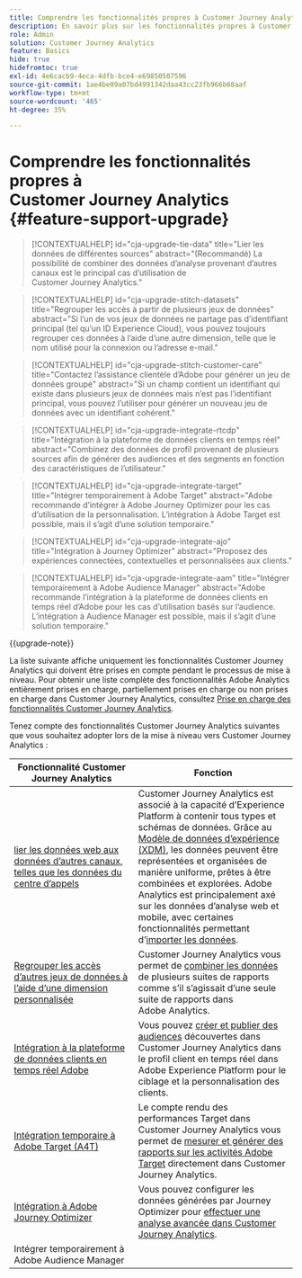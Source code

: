 ```yaml
---
title: Comprendre les fonctionnalités propres à Customer Journey Analytics
description: En savoir plus sur les fonctionnalités propres à Customer Journey Analytics
role: Admin
solution: Customer Journey Analytics
feature: Basics
hide: true
hidefromtoc: true
exl-id: 4e6cacb9-4eca-4dfb-bce4-e69850507596
source-git-commit: 1ae4be09a07bd4991342daa43cc23fb966b68aaf
workflow-type: tm+mt
source-wordcount: '465'
ht-degree: 35%

---
```


# Comprendre les fonctionnalités propres à Customer Journey Analytics {#feature-support-upgrade}

<!-- markdownlint-disable MD034 -->

>[!CONTEXTUALHELP]
>id="cja-upgrade-tie-data"
>title="Lier les données de différentes sources"
>abstract="(Recommandé) La possibilité de combiner des données d’analyse provenant d’autres canaux est le principal cas d’utilisation de Customer Journey Analytics."

<!-- markdownlint-enable MD034 -->

<!-- markdownlint-disable MD034 -->

>[!CONTEXTUALHELP]
>id="cja-upgrade-stitch-datasets"
>title="Regrouper les accès à partir de plusieurs jeux de données"
>abstract="Si l’un de vos jeux de données ne partage pas d’identifiant principal (tel qu’un ID Experience Cloud), vous pouvez toujours regrouper ces données à l’aide d’une autre dimension, telle que le nom utilisé pour la connexion ou l’adresse e-mail."

<!-- markdownlint-enable MD034 -->

<!-- markdownlint-disable MD034 -->

>[!CONTEXTUALHELP]
>id="cja-upgrade-stitch-customer-care"
>title="Contactez l’assistance clientèle d’Adobe pour générer un jeu de données groupé"
>abstract="Si un champ contient un identifiant qui existe dans plusieurs jeux de données mais n’est pas l’identifiant principal, vous pouvez l’utiliser pour générer un nouveau jeu de données avec un identifiant cohérent."

<!-- markdownlint-enable MD034 -->

<!-- markdownlint-disable MD034 -->

>[!CONTEXTUALHELP]
>id="cja-upgrade-integrate-rtcdp"
>title="Intégration à la plateforme de données clients en temps réel"
>abstract="Combinez des données de profil provenant de plusieurs sources afin de générer des audiences et des segments en fonction des caractéristiques de l’utilisateur."

<!-- markdownlint-enable MD034 -->

<!-- markdownlint-disable MD034 -->

>[!CONTEXTUALHELP]
>id="cja-upgrade-integrate-target"
>title="Intégrer temporairement à Adobe Target"
>abstract="Adobe recommande d’intégrer à Adobe Journey Optimizer pour les cas d’utilisation de la personnalisation. L’intégration à Adobe Target est possible, mais il s’agit d’une solution temporaire."

<!-- markdownlint-enable MD034 -->

<!-- markdownlint-disable MD034 -->

>[!CONTEXTUALHELP]
>id="cja-upgrade-integrate-ajo"
>title="Intégration à Journey Optimizer"
>abstract="Proposez des expériences connectées, contextuelles et personnalisées aux clients."

<!-- markdownlint-enable MD034 -->

<!-- markdownlint-disable MD034 -->

>[!CONTEXTUALHELP]
>id="cja-upgrade-integrate-aam"
>title="Intégrer temporairement à Adobe Audience Manager"
>abstract="Adobe recommande l’intégration à la plateforme de données clients en temps réel d’Adobe pour les cas d’utilisation basés sur l’audience. L’intégration à Audience Manager est possible, mais il s’agit d’une solution temporaire."

<!-- markdownlint-enable MD034 -->

{{upgrade-note}}

La liste suivante affiche uniquement les fonctionnalités Customer Journey Analytics qui doivent être prises en compte pendant le processus de mise à niveau. Pour obtenir une liste complète des fonctionnalités Adobe Analytics entièrement prises en charge, partiellement prises en charge ou non prises en charge dans Customer Journey Analytics, consultez [Prise en charge des fonctionnalités Customer Journey Analytics](/help/getting-started/aa-vs-cja/cja-aa.md).

Tenez compte des fonctionnalités Customer Journey Analytics suivantes que vous souhaitez adopter lors de la mise à niveau vers Customer Journey Analytics :

| Fonctionnalité Customer Journey Analytics | Fonction |
|---------|----------|
| [lier les données web aux données d’autres canaux, telles que les données du centre d’appels](https://experienceleague.adobe.com/en/docs/analytics-platform/using/cja-usecases/cross-channel/cross-channel) | Customer Journey Analytics est associé à la capacité d’Experience Platform à contenir tous types et schémas de données. Grâce au [Modèle de données d’expérience (XDM)](https://experienceleague.adobe.com/docs/experience-platform/xdm/home.html?lang=fr), les données peuvent être représentées et organisées de manière uniforme, prêtes à être combinées et explorées. Adobe Analytics est principalement axé sur les données d’analyse web et mobile, avec certaines fonctionnalités permettant d’[importer les données](https://experienceleague.adobe.com/docs/analytics/import/home.html?lang=fr). |
| [Regrouper les accès d’autres jeux de données à l’aide d’une dimension personnalisée](https://experienceleague.adobe.com/en/docs/analytics-platform/using/stitching/overview) | Customer Journey Analytics vous permet de [combiner les données](/help/connections/combined-dataset.md) de plusieurs suites de rapports comme s’il s’agissait d’une seule suite de rapports dans Adobe Analytics. |
| [Intégration à la plateforme de données clients en temps réel Adobe](/help/components/audiences/audiences-overview.md) | Vous pouvez [créer et publier des audiences](/help/components/audiences/audiences-overview.md) découvertes dans Customer Journey Analytics dans le profil client en temps réel dans Adobe Experience Platform pour le ciblage et la personnalisation des clients. |
| [Intégration temporaire à Adobe Target (A4T)](/help/integrations/at.md) | Le compte rendu des performances Target dans Customer Journey Analytics vous permet de [mesurer et générer des rapports sur les activités Adobe Target](/help/integrations/at.md) directement dans Customer Journey Analytics. |
| [Intégration à Adobe Journey Optimizer](/help/integrations/ajo.md) | Vous pouvez configurer les données générées par Journey Optimizer pour [effectuer une analyse avancée dans Customer Journey Analytics](/help/integrations/ajo.md). |
| Intégrer temporairement à Adobe Audience Manager |  |
